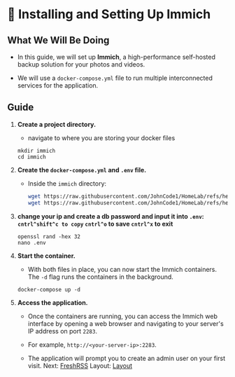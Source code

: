 # 📸 Installing and Setting Up Immich

## What We Will Be Doing

* In this guide, we will set up **Immich**, a high-performance self-hosted backup solution for your photos and videos.

* We will use a `docker-compose.yml` file to run multiple interconnected services for the application.

## Guide

1. **Create a project directory.**

   * navigate to where you are storing your docker files

   ```
   mkdir immich
   cd immich
   ```

2. **Create the `docker-compose.yml` and `.env` file.**

   * Inside the `immich` directory:
     ```bash
     wget https://raw.githubusercontent.com/JohnCode1/HomeLab/refs/heads/main/docker/immich/compose.yml
     wget https://raw.githubusercontent.com/JohnCode1/HomeLab/refs/heads/main/docker/immich/.env
     ```

3. **change your ip and create a db password and input it into `.env`: `cntrl^shift^c to copy` `cntrl^o` to save `cntrl^x` to exit**

   ```
   openssl rand -hex 32
   nano .env
   ```

4. **Start the container.**

   * With both files in place, you can now start the Immich containers. The `-d` flag runs the containers in the background.

   ```
   docker-compose up -d
   ```

5. **Access the application.**

   * Once the containers are running, you can access the Immich web interface by opening a web browser and navigating to your server's IP address on port `2283`.

   * For example, `http://<your-server-ip>:2283`.

   * The application will prompt you to create an admin user on your first visit.
Next: [FreshRSS](../FreshRSS)
Layout: [Layout](../layout)
